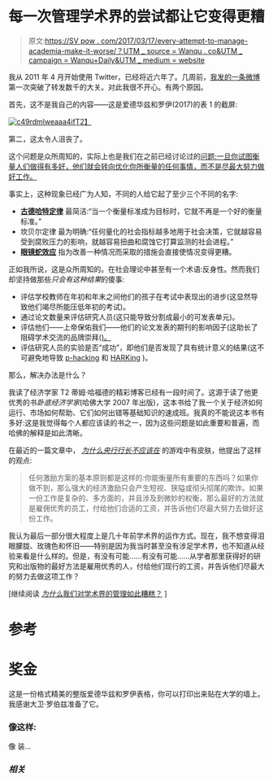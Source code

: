 # 每一次管理学术界的尝试都让它变得更糟

> 原文:[https://SV pow . com/2017/03/17/every-attempt-to-manage-academia-make-it-worse/？UTM _ source = Wanqu . co&UTM _ campaign = Wanqu+Daily&UTM _ medium = website](https://svpow.com/2017/03/17/every-attempt-to-manage-academia-makes-it-worse/?utm_source=wanqu.co&utm_campaign=Wanqu+Daily&utm_medium=website)

我从 2011 年 4 月开始使用 Twitter，已经将近六年了。几周前，[我发的一条微博](https://twitter.com/MikeTaylor/status/832973591847202816)第一次突破了转发数千的大关。对此我很不开心。有两个原因。

首先，这不是我自己的内容——这是爱德华兹和罗伊(2017)的表 1 的截屏:

[![c49rdmlweaaa4if](../Images/9b74a18fd65a1ce6a03bf097892fd113.png)T2】](https://svpow.files.wordpress.com/2017/02/c49rdmlweaaa4if.jpg)

第二，这太令人沮丧了。

这个问题是众所周知的，实际上也是我们在之前已经讨论过的[问题:一旦你试图衡量人们做得有多好，他们就会转向优化你所衡量的任何事情，而不是尽最大努力做好工作。](https://svpow.com/2015/04/23/measure-the-thing-youre-interested-in/)

事实上，这种现象已经广为人知，不同的人给它起了至少三个不同的名字:

*   [**古德哈特定律**](https://en.wikipedia.org/wiki/Goodhart's_law) 最简洁:“当一个衡量标准成为目标时，它就不再是一个好的衡量标准。”
*   坎贝尔定律 最为明确:“任何量化的社会指标越多地用于社会决策，它就越容易受到腐败压力的影响，就越容易扭曲和腐蚀它打算监测的社会进程。”
*   [**眼镜蛇效应**](https://en.wikipedia.org/wiki/Cobra_effect) 指为改善一种情况而采取的措施会直接使情况变得更糟。

正如我所说，这是众所周知的。在社会理论中甚至有一个术语:反身性。然而我们却坚持做那些*只会有这种结果*的傻事:

*   评估学校教师在年初和年末之间他们的孩子在考试中表现出的进步(这显然导致他们竭尽所能压低年初的考试)。
*   通过论文数量来评估研究人员(这只能导致分割成最小的可发表单元)。
*   评估他们——上帝保佑我们——他们的论文发表的期刊的影响因子(这助长了阻碍学术交流的品牌崇拜([)。](https://svpow.com/2016/10/26/openaccessweek-my-jisc-interview-about-designer-labels/)
*   评估研究人员的实验是否“成功”，即他们是否发现了具有统计意义的结果(这不可避免地导致 [p-hacking](https://en.wikipedia.org/wiki/Data_dredging) 和 [HARKing](http://goodsciencebadscience.nl/?p=347) )。

那么，解决办法是什么？

我读了经济学家 T2 蒂姆·哈福德的精彩博客已经有一段时间了。这源于读了他更优秀的书*卧底经济学家*(哈佛大学 2007 年出版)，这本书给了我一个关于经济如何运行、市场如何帮助、它们如何出错等基础知识的速成班。我真的不能说这本书有多好:这是我觉得每个人都应该读的书之一，因为这些问题是如此重要和普遍，而哈佛的解释是如此清晰。

在最近的一篇文章中， [*为什么央行行长不应该在*](http://timharford.com/2016/09/4035/) 的游戏中有皮肤，他提出了这样的观点:

> 任何激励方案的基本原则都是这样的:你能衡量所有重要的东西吗？如果你做不到，那么强大的经济激励只会产生短视、狭隘或彻头彻尾的欺诈。如果一份工作是复杂的、多方面的，并且涉及到微妙的权衡，那么最好的方法就是雇佣优秀的员工，付给他们合适的工资，并告诉他们尽最大努力去做好这份工作。

我认为最后一部分很大程度上是几十年前学术界的运作方式。现在，我不想变得泪眼朦胧、玫瑰色和怀旧——特别是因为我当时甚至没有涉足学术界，也不知道从经验来看是什么样的。但是，有没有可能……有没有可能……从学者那里获得好的研究和出版物的最好方法是雇用优秀的人，付给他们现行的工资，并告诉他们尽最大的努力去做这项工作？

[继续阅读 [*为什么*我们对学术界的管理如此糟糕？](https://svpow.com/2017/03/22/why-do-we-manage-academia-so-badly/) ]

# 参考

# 奖金

这是一份格式精美的整版爱德华兹和罗伊表格，你可以打印出来贴在大学的墙上。我感谢大卫·罗伯兹准备了它。

### 像这样:

像 装...

### *相关*